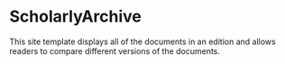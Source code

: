 ScholarlyArchive
================

This site template displays all of the documents in an edition and allows readers to compare different versions of the documents.
